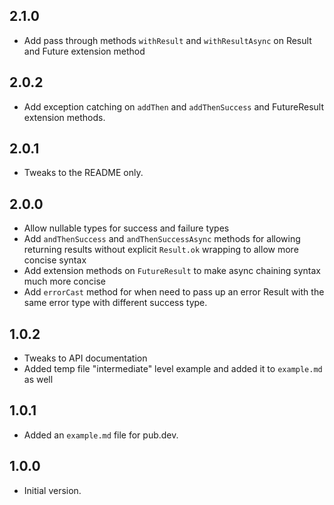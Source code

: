 ## 2.1.0
- Add pass through methods `withResult` and `withResultAsync` on Result and Future extension method

## 2.0.2
- Add exception catching on `addThen` and `addThenSuccess` and FutureResult extension methods.

## 2.0.1
- Tweaks to the README only.

## 2.0.0
- Allow nullable types for success and failure types
- Add `andThenSuccess` and `andThenSuccessAsync` methods for allowing returning results without explicit `Result.ok` wrapping to allow more concise syntax
- Add extension methods on `FutureResult` to make async chaining syntax much more concise
- Add `errorCast` method for when need to pass up an error Result with the same error type with different success type.


## 1.0.2
- Tweaks to API documentation
- Added temp file "intermediate" level example and added it to `example.md` as well


## 1.0.1
- Added an `example.md` file for pub.dev.

## 1.0.0
- Initial version.
